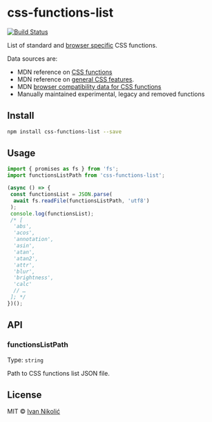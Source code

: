 # css-functions-list

[![Build Status][ci-img]][ci]

List of standard and
[browser specific](<(https://developer.mozilla.org/en-US/docs/Glossary/Vendor_Prefix)>)
CSS functions.

Data sources are:

- MDN reference on
    [CSS functions](https://developer.mozilla.org/en-US/docs/Web/CSS/CSS_Functions)
- MDN reference on
    [general CSS features](https://developer.mozilla.org/en-US/docs/Web/CSS/Reference).
- MDN
    [browser compatibility data for CSS functions](https://github.com/mdn/browser-compat-data/tree/main/css/types)
- Manually maintained experimental, legacy and removed functions

## Install

```sh
npm install css-functions-list --save
```

## Usage

```js
import { promises as fs } from 'fs';
import functionsListPath from 'css-functions-list';

(async () => {
 const functionsList = JSON.parse(
  await fs.readFile(functionsListPath, 'utf8')
 );
 console.log(functionsList);
 /* [
  'abs',
  'acos',
  'annotation',
  'asin',
  'atan',
  'atan2',
  'attr',
  'blur',
  'brightness',
  'calc'
  // …
 ]; */
})();
```

## API

### functionsListPath

Type: `string`

Path to CSS functions list JSON file.

## License

MIT © [Ivan Nikolić](http://ivannikolic.com)

<!-- prettier-ignore-start -->

[ci]: https://github.com/niksy/css-functions-list/actions?query=workflow%3ACI
[ci-img]: https://github.com/niksy/css-functions-list/workflows/CI/badge.svg?branch=master

<!-- prettier-ignore-end -->

